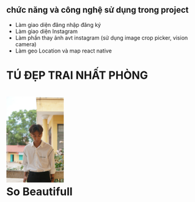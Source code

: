 ## chức năng và công nghệ sử dụng trong project
  - Làm giao diện đăng nhập đăng ký
  - Làm giao diện Instagram
  - Làm phần thay ảnh avt instagram (sử dụng image crop picker, vision camera)
  - Làm geo Location và map react native
 # TÚ ĐẸP TRAI NHẤT PHÒNG
 <h1> <img src="./scr/image/350516121_183850727961327_5745605134521946263_n.jpg" width="150px"><br/>So Beautifull</h1>
